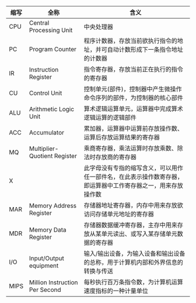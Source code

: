 | 缩写 | 全称                           | 含义                                                         |
| ---- | ------------------------------ | ------------------------------------------------------------ |
| CPU  | Central Processing Unit        | 中央处理器                                                   |
| PC   | Program Counter                | 程序计数器，存放当前欲执行指令的地址，并可自动计数形成下一条指令地址的计数器 |
| IR   | Instruction Register           | 指令寄存器，存放当前正在执行的指令的寄存器                   |
| CU   | Control Unit                   | 控制单元(部件)，控制器中产生微操作命令序列的部件，为控制器的核心部件 |
| ALU  | Arithmetic Logic Unit          | 算术逻辑运算单元，运算器中完成算术逻辑运算的逻辑部件         |
| ACC  | Accumulator                    | 累加器，运算器中运算前存放操作数、运算后存放运算结果的寄存器 |
| MQ   | Multiplier-Quotient Register   | 乘商寄存器，乘法运算时存放乘数、除法时存放商的寄存器         |
| X    |                                | 此字母没有专指的缩写含义，可以用作任一部件名，在此表示操作数寄存器，即运算器中工作寄存器之一，用来存放操作数 |
| MAR  | Memory Address Register        | 存储器地址寄存器，内存中用来存放欲访问存储单元地址的寄存器   |
| MDR  | Memory Data Register           | 存储器数据缓冲寄存器，主存中用来存放从某单元读出、或写入某存储单元数据的寄存器 |
| I/O  | Input/Output equipment         | 输入/输出设备，为输入设备和输出设备的总称，用于计算机内部和外界信息的转换与传送 |
| MIPS | Million Instruction Per Second | 每秒执行百万条指令数，为计算机运算速度指标的一种计量单位     |

